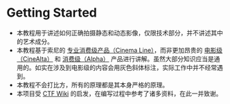 # Getting Started


* 本教程用于讲述如何正确拍摄静态和动态影像，仅限技术部分，并不讲述其中的艺术成分。
* 本教程基于索尼的 [专业消费级产品（Cinema Line）](https://electronics.sony.com/imaging/cinema-line-cameras/c/all-cinema-line-cameras)，而非更加昂贵的 [电影级（CineAlta）](https://pro.sony/ue_US/products/digital-cinema-cameras) 和 [消费级（Alpha）](https://electronics.sony.com/imaging/interchangeable-lens-cameras/c/all-interchangeable-lens-cameras) 产品进行讲解。虽然大部分知识应当是通用的。如实在涉及到电影级的内容会用灰色斜体标注，实际工作中并不经常遇到。
* 本教程不会打比方，所有的原理都是其本身严格的原理。
* 本项目受 [CTF Wiki](https://ctf-wiki.org) 的启发，在编写过程中参考了诸多资料，在此一并致谢。
